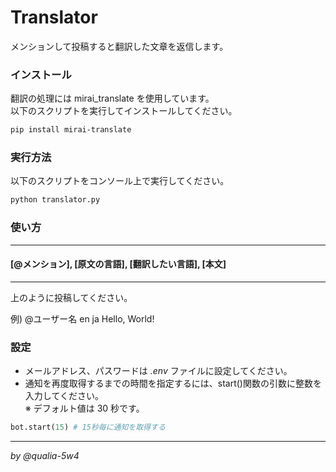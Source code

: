 # Translator

メンションして投稿すると翻訳した文章を返信します。

### インストール

翻訳の処理には mirai_translate を使用しています。  
以下のスクリプトを実行してインストールしてください。

```bash
pip install mirai-translate
```

### 実行方法

以下のスクリプトをコンソール上で実行してください。

```bash
python translator.py
```

### 使い方

---

#### [@メンション], [原文の言語], [翻訳したい言語], [本文]

---

上のように投稿してください。

例) @ユーザー名 en ja Hello, World!

### 設定

- メールアドレス、パスワードは _.env_ ファイルに設定してください。
- 通知を再度取得するまでの時間を指定するには、start()関数の引数に整数を入力してください。  
  ※ デフォルト値は 30 秒です。

```python
bot.start(15) # 15秒毎に通知を取得する
```

---

_by @qualia-5w4_
